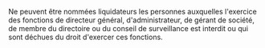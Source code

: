   
 Ne peuvent être nommées liquidateurs les personnes auxquelles l'exercice des fonctions de directeur général, d'administrateur, de gérant de société, de membre du directoire ou du conseil de surveillance est interdit ou qui sont déchues du droit d'exercer ces fonctions.  

  
